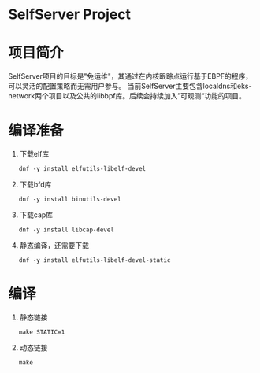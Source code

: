  SelfServer Project
===================

# 项目简介

SelfServer项目的目标是"免运维"，其通过在内核跟踪点运行基于EBPF的程序，可以灵活的配置策略而无需用户参与。
当前SelfServer主要包含localdns和eks-network两个项目以及公共的libbpf库。后续会持续加入”可观测“功能的项目。

# 编译准备

1. 下载elf库
```
   dnf -y install elfutils-libelf-devel
```
2. 下载bfd库
```
   dnf -y install binutils-devel
```
3. 下载cap库
```
   dnf -y install libcap-devel
```
4. 静态编译，还需要下载
```
   dnf -y install elfutils-libelf-devel-static
```

# 编译

1. 静态链接
```
   make STATIC=1
```
2. 动态链接
```
   make
```
